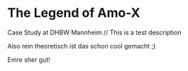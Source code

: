 # The Legend of Amo-X
Case Study at DHBW Mannheim //
This is a test description 

Also rein theoretisch ist das schon cool gemacht ;)

Emre sher gut!
